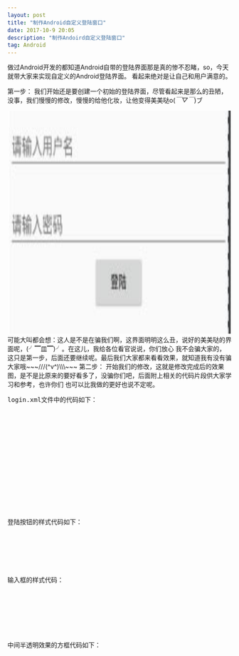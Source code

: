 ```yaml
---
layout: post
title: "制作Android自定义登陆窗口"
date: 2017-10-9 20:05
description: "制作Andoird自定义登陆窗口"
tag: Android
---
```


做过Android开发的都知道Android自带的登陆界面那是真的惨不忍睹，so，今天就带大家来实现自定义的Android登陆界面。
看起来绝对是让自己和用户满意的。

第一步：
我们开始还是要创建一个初始的登陆界面，尽管看起来是那么的丑陋，没事，我们慢慢的修改，慢慢的给他化妆，让他变得美美哒o(*￣▽￣*)ブ
<div align="center">
	<img src="/images/image/Login.jpg" height="500" width="500" />
  </div>
可能大叫都会想：这人是不是在骗我们啊，这界面明明这么丑，说好的美美哒的界面呢，(╯▔皿▔)╯。在这儿，我给各位看官说说，你们放心
我不会骗大家的，这只是第一步，后面还要继续呢。最后我们大家都来看看效果，就知道我有没有骗大家哦~~~///(^v^)\\\~~~
第二步：
开始我们的修改，这就是修改完成后的效果图，是不是比原来的要好看多了，没骗你们吧，后面附上相关的代码片段供大家学习和参考，也许你们
也可以比我做的更好也说不定呢。


<pre>
login.xml文件中的代码如下：
<?xml version="1.0" encoding="utf-8"?>
<RelativeLayout
    xmlns:android="http://schemas.android.com/apk/res/android"
    xmlns:tools="http://schemas.android.com/tools"
    android:layout_width="match_parent"
    android:layout_height="match_parent"
    android:background="#463444"
    tools:context="com.example.xiaopihaier.menu.Login">

    <LinearLayout
        android:layout_width="300dp"
        android:layout_height="300dp"
        android:layout_centerHorizontal="true"
        android:layout_marginTop="60dp"
        android:background="@drawable/background_from1"
        android:orientation="vertical">

        <EditText
            android:layout_width="220dp"
            android:layout_height="50dp"
            android:layout_above="@+id/Password"
            android:layout_gravity="center"
            android:layout_marginTop="20dp"
            android:background="@drawable/background_edit"
            android:gravity="center"
            android:hint="@string/Username"
            android:inputType="number"
            android:textColor="@color/color_text"/>

        <EditText
            android:id="@+id/Password"
            android:layout_width="220dp"
            android:layout_height="50dp"
            android:layout_gravity="center"
            android:layout_marginTop="20dp"
            android:background="@drawable/background_edit"
            android:gravity="center"
            android:hint="@string/Password"
            android:inputType="numberPassword"
            android:textColor="@color/color_text"/>

      

    </LinearLayout>

</RelativeLayout>

<pre>
登陆按钮的样式代码如下：
<?xml version="1.0" encoding="utf-8"?>
<shape xmlns:android="http://schemas.android.com/apk/res/android">
    <solid android:color="#0f50cec1"/>
    <corners
        android:bottomLeftRadius="10dp"
        android:bottomRightRadius="10dp"
        android:topLeftRadius="10dp"
        android:topRightRadius="10dp"
        />
</shape>

<pre>
输入框的样式代码：
<?xml version="1.0" encoding="utf-8"?>
<shape xmlns:android="http://schemas.android.com/apk/res/android"
       android:shape="rectangle">
    <solid android:color="#2fe7e7b4"/>
    <stroke
        android:width="1dp"
        android:color="#2fffffff"/>
    <corners
        android:bottomLeftRadius="8dp"
        android:bottomRightRadius="8dp"
        android:topLeftRadius="8dp"
        android:topRightRadius="8dp"/>
</shape>

<pre>
中间半透明效果的方框代码如下：
<?xml version="1.0" encoding="utf-8"?>
<shape xmlns:android="http://schemas.android.com/apk/res/android">
    <solid android:color="#0ffdfdfd"/>
    <corners
        android:bottomLeftRadius="10dp"
        android:bottomRightRadius="10dp"
        android:topLeftRadius="10dp"
        android:topRightRadius="10dp"
        />
</shape>
